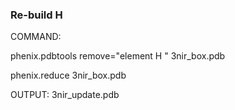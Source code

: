 ### Re-build H

COMMAND: 

phenix.pdbtools remove="element H " 3nir_box.pdb

phenix.reduce  3nir_box.pdb

OUTPUT:  3nir_update.pdb

